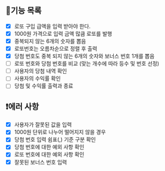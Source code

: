 ## 📍기능 목록
- [x] 로또 구입 급액을 입력 받아야 한다.
- [x] 1000원 가격으로 입력 금액 많큼 로또를 발행
- [x] 중복되지 않는 6개의 숫자를 뽑음
- [x] 로또번호는 오름차순으로 정렬 후 출력
- [x] 당첨 번호도 중복 되지 않는 6개의 숫자와 보너스 번호 1개를 뽑음
- [ ] 로또 번호와 당첨 번호를 비교 (맞는 개수에 따라 등수 및 번호 선정)
- [ ] 사용자의 당첨 내역 확인
- [ ] 사용자의 수익률 확인
- [ ] 당첨 및 수익률 출력과 종료
## ❗에러 사항
- [x] 사용자가 잘못된 값을 입력
- [x] 1000원 단위로 나누어 떨어지지 않을 경우
- [x] 당첨 번호 입력 쉼표(,) 기준 구분 확인
- [x] 당첨 번호에 대한 예외 사항 확인
- [x] 로또 번호에 대한 예외 사항 확인
- [x] 잘못된 보너스 번호 입력